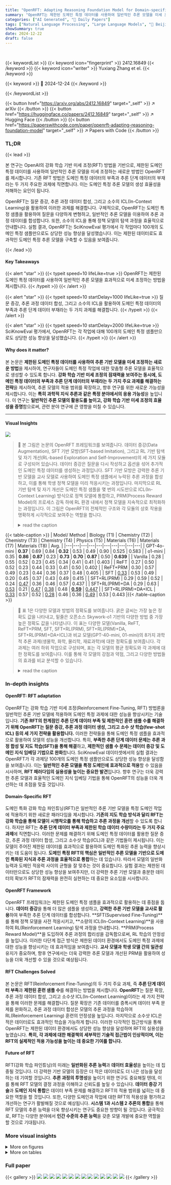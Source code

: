 ```yaml
---
title: "OpenRFT: Adapting Reasoning Foundation Model for Domain-specific Tasks with Reinforcement Fine-Tuning"
summary: "OpenRFT는 제한된 도메인 특정 데이터를 사용하여 일반적인 추론 모델을 미세 조정하는 새로운 방법을 제시합니다."
categories: ["AI Generated", "🤗 Daily Papers"]
tags: ["Natural Language Processing", "Large Language Models", "🏢 Beijing Jiaotong University",]
showSummary: true
date: 2024-12-22
draft: false
---
```


<br>

{{< keywordList >}}
{{< keyword icon="fingerprint" >}} 2412.16849 {{< /keyword >}}
{{< keyword icon="writer" >}} Yuxiang Zhang et el. {{< /keyword >}}
 
{{< keyword >}} 🤗 2024-12-24 {{< /keyword >}}
 
{{< /keywordList >}}

{{< button href="https://arxiv.org/abs/2412.16849" target="_self" >}}
↗ arXiv
{{< /button >}}
{{< button href="https://huggingface.co/papers/2412.16849" target="_self" >}}
↗ Hugging Face
{{< /button >}}
{{< button href="https://paperswithcode.com/paper/openrft-adapting-reasoning-foundation-model" target="_self" >}}
↗ Papers with Code
{{< /button >}}




### TL;DR


{{< lead >}}

본 연구는 OpenAI의 강화 학습 기반 미세 조정(RFT) 방법을 기반으로, 제한된 도메인 특정 데이터를 사용하여 일반적인 추론 모델을 미세 조정하는 새로운 방법인 OpenRFT를 제시합니다.  기존 RFT 방법은 도메인 특정 데이터의 부족과 추론 단계 데이터의 부재라는 두 가지 주요한 과제에 직면합니다.  이는 도메인 특정 추론 모델의 생성 효율성을 저해하는 요인이 됩니다. 

OpenRFT는 질문 증강, 추론 과정 데이터 합성, 그리고 소수의 ICL(In-Context Learning)을 활용하여 이러한 과제를 해결합니다.  구체적으로, OpenRFT는 도메인 특정 샘플을 활용하여 질문을 다양하게 변형하고, 일반적인 추론 모델을 이용하여 추론 과정 데이터를 합성합니다.  또한, 소수의 ICL을 통해 정책 모델의 탐색 과정을 효율적으로 안내합니다.  실험 결과, OpenRFT는 SciKnowEval 평가에서 각 작업마다 100개의 도메인 특정 샘플만으로도 상당한 성능 향상을 달성했습니다. 이는 제한된 데이터로도 효과적인 도메인 특정 추론 모델을 구축할 수 있음을 보여줍니다.

{{< /lead >}}


#### Key Takeaways

{{< alert "star" >}}
{{< typeit speed=10 lifeLike=true >}} OpenRFT는 제한된 도메인 특정 데이터를 사용하여 일반적인 추론 모델을 효과적으로 미세 조정하는 방법을 제시합니다. {{< /typeit >}}
{{< /alert >}}

{{< alert "star" >}}
{{< typeit speed=10 startDelay=1000 lifeLike=true >}} 질문 증강, 추론 과정 데이터 합성, 그리고 소수의 ICL을 활용하여 도메인 특정 데이터의 부족과 추론 단계 데이터 부재라는 두 가지 과제를 해결합니다. {{< /typeit >}}
{{< /alert >}}

{{< alert "star" >}}
{{< typeit speed=10 startDelay=2000 lifeLike=true >}} SciKnowEval 평가에서, OpenRFT는 각 작업에 대해 100개의 도메인 특정 샘플만으로도 상당한 성능 향상을 달성했습니다. {{< /typeit >}}
{{< /alert >}}

#### Why does it matter?
본 논문은 **제한된 도메인 특정 데이터를 사용하여 추론 기반 모델을 미세 조정하는 새로운 방법**을 제시하여, 연구자들이 도메인 특정 작업에 대한 맞춤형 추론 모델을 효율적으로 생성할 수 있도록 합니다.  **강화 학습 기반 미세 조정의 잠재력을 보여주는 동시에, 도메인 특정 데이터의 부족과 추론 단계 데이터의 부재라는 두 가지 주요 과제를 해결하는 전략**을 제시하여, 추론 모델의 적용 범위를 확장하고, 향후 연구를 위한 새로운 가능성을 제시합니다.  이는 **특히 과학적 지식 추론과 같은 특정 분야에서의 응용 가능성**을 높입니다.  이 연구는 **일반적인 추론 모델의 활용도를 높이고, 강화 학습 기반 미세 조정의 효율성을 증명**함으로써, 관련 분야 연구에 큰 영향을 미칠 수 있습니다.

------
#### Visual Insights



![](https://arxiv.org/html/2412.16849/extracted/6088342/figs/fig1.jpg)

> 🔼 본 그림은 논문의 OpenRFT 프레임워크를 보여줍니다. 데이터 증강(Data Augmentation), SFT 기반 모방(SFT-based Imitation), 그리고 RL 기반 탐색 및 자기 개선(RL-based Exploration and Self-Improvement)의 세 가지 모듈로 구성되어 있습니다. 데이터 증강은 질문을 다시 작성하고 옵션을 섞어 추가적인 도메인 특정 데이터를 생성하는 과정입니다. SFT 기반 모방은 강력한 추론 기반 모델을 교사 모델로 사용하여 도메인 특정 샘플에서 누락된 추론 과정을 합성하고, 이를 통해 학생 정책 모델을 미리 적응시키는 과정입니다. 마지막으로 RL 기반 탐색 및 자기 개선은 도메인 특정 샘플을 몇 번의 시도만으로 ICL(In-Context Learning) 방식으로 정책 모델에 통합하고, PRM(Process Reward Model)의 프로세스 감독 하에 RL 환경 내에서 정책 모델을 지속적으로 최적화하는 과정입니다. 이 그림은 OpenRFT의 전체적인 구조와 각 모듈의 상호 작용을 명확하게 시각적으로 보여주는 역할을 합니다.
> <details>
> <summary>read the caption</summary>
> Figure 1: OpenRFT framework.
> </details>





{{< table-caption >}}
| Model/ Method | Biology (T1) | Chemistry (T2) | Chemistry (T3) | Chemistry (T4) | Physics (T5) | Materials (T6) | Materials (T7) | Materials (T8) | Avg. |
|---|---|---|---|---|---|---|---|---|---|
| GPT-4o-mini | **0.37** | 0.69 | 0.84 | **0.32** | 0.53 | 0.49 | 0.90 | 0.525 | 0.583 |
| o1-mini | 0.35 | **0.86** | **0.87** | 0.23 | **0.73** | **0.70** | **0.87** | 0.50 | **0.639** |
| Vanilla | 0.28 | 0.55 | 0.52 | 0.23 | 0.45 | 0.34 | 0.41 | 0.41 | 0.403 |
| ReFT | 0.27 | 0.50 | 0.52 | 0.23 | 0.44 | 0.33 | 0.41 | 0.50 | 0.402 |
| ReFT+PRM | 0.30 | 0.57 | 0.49 | 0.23 | 0.44 | 0.36 | 0.37 | 0.48 | 0.405 |
| SFT | <ins>0.33</ins> | 0.53 | 0.49 | 0.20 | 0.45 | 0.37 | 0.43 | 0.49 | 0.415 |
| SFT+RL(PRM) | 0.29 | 0.59 | 0.52 | 0.24 | <ins>0.47</ins> | 0.36 | 0.46 | 0.57 | 0.437 |
| SFT+RL(PRM)+DA | 0.29 | 0.63 | <ins>0.53</ins> | 0.21 | <ins>0.47</ins> | <ins>0.38</ins> | 0.48 | <ins>**0.59**</ins> | <ins>0.447</ins> |
| SFT+RL(PRM)+DA+ICL | <ins>0.33</ins> | 0.57 | 0.52 | <ins>0.28</ins> | 0.46 | 0.36 | <ins>0.49</ins> | 0.53 | 0.443 |{{< /table-caption >}}

> 🔼 표 1은 다양한 모델과 방법의 정확도를 보여줍니다. 굵은 글씨는 가장 높은 정확도 값을 나타내고, 밑줄은 오픈소스 Skywork-o1 기반의 다양한 방법 중 가장 높은 정확도 값을 나타냅니다. 이 표는 다양한 모델(Vanilla, ReFT, ReFT+PRM, SFT, SFT+RL(PRM), SFT+RL(PRM)+DA, SFT+RL(PRM)+DA+ICL)과 비교 모델(GPT-40-mini, 01-mini)의 8가지 과학적 추론 과제(생물학, 화학, 물리학, 재료과학)에 대한 정확도를 보여줍니다. 각 과제는 여러 하위 작업으로 구성되며, 표는 각 모델의 평균 정확도와 각 과제에 대한 정확도를 보여줍니다. 이를 통해 각 모델의 강점과 약점, 그리고 다양한 방법들의 효과를 비교 분석할 수 있습니다.
> <details>
> <summary>read the caption</summary>
> Table 1: Accuracy of different models/methods. Bold indicates the highest value, while underline indicates the highest value among the different methods based on the open-source Skywork-o1.
> </details>





### In-depth insights


#### OpenRFT: RFT adaptation
OpenRFT는 강화 학습 기반 미세 조정(Reinforcement Fine-Tuning, RFT) 방법론을 일반적인 추론 기반 모델에 적용하여 도메인 특정 과제에 대한 성능을 향상시키는 기술입니다. **기존 RFT의 한계점인 추론 단계 데이터 부족 및 제한적인 훈련 샘플 수를 해결하기 위해 OpenRFT는 질문 증강, 추론 과정 데이터 생성, 그리고 소수 샷 학습(few-shot ICL) 등의 세 가지 전략을 활용합니다.** 이러한 전략들을 통해 도메인 특정 샘플을 효과적으로 활용하여 모델의 성능을 개선합니다. 특히, **부족한 추론 단계 데이터 문제는 추론 과정 합성 및 지도 학습(SFT)을 통해 해결**하고, **제한적인 샘플 수 문제는 데이터 증강 및 도메인 지식 임베딩 기법으로 완화**합니다. SciKnowEval 데이터셋에서의 실험 결과는 OpenRFT가 각 과제당 100개의 도메인 특정 샘플만으로도 상당한 성능 향상을 달성함을 보여줍니다.  이는 **일반적인 추론 모델을 특정 도메인에 효과적으로 적용**할 수 있음을 시사하며, **RFT 패러다임의 실용성을 높이는 중요한 발견**입니다.  향후 연구는 더욱 강력한 추론 모델과 효율적인 도메인 지식 임베딩 기법을 통해 OpenRFT의 성능을 더욱 개선하는 데 초점을 맞출 것입니다.

#### Domain-Specific RFT
도메인 특화 강화 학습 파인튜닝(RFT)은 일반적인 추론 기반 모델을 특정 도메인 작업에 적용하기 위한 새로운 패러다임을 제시합니다.  **기존의 지도 학습 방식과 달리 RFT는 강화 학습을 통해 모델이 시행착오를 통해 학습하고 추론 과정을 개선**할 수 있도록 합니다.  하지만 RFT는 **추론 단계 데이터 부족과 제한된 학습 데이터 수량이라는 두 가지 주요 과제**에 직면합니다.  이러한 문제를 해결하기 위해 도메인 특정 데이터를 활용한 질문 증강, 추론 과정 데이터 합성, 그리고 소수샷 학습(ICL)과 같은 기법들이 제시됩니다. 이는 모델이 주어진 제한된 데이터를 효과적으로 활용하여 도메인 특화된 추론 능력을 향상시키는 데 도움이 됩니다.  **도메인 특정 RFT의 핵심은 일반적인 추론 모델을 기반으로 도메인 특화된 지식과 추론 과정을 효율적으로 통합**하는 데 있습니다.  따라서 모델의 일반화 능력과 도메인 적응력 사이의 균형을 잘 맞추는 것이 중요합니다.  실험 결과는 제한된 데이터만으로도 상당한 성능 향상을 보여주지만, 더 강력한 추론 기반 모델과 충분한 데이터의 확보가  RFT의 잠재력을 완전히 실현하는 데 중요한 요소임을 시사합니다.

#### OpenRFT Framework
OpenRFT 프레임워크는 제한된 도메인 특정 샘플을 효과적으로 활용하는 데 중점을 둡니다. **데이터 증강**을 통해 더 많은 샘플을 생성하고, **강력한 추론 기반 모델을 교사로 활용**하여 부족한 추론 단계 데이터를 합성합니다.  **SFT(Supervised Fine-Tuning)**를 통해 정책 모델을 사전 적응시키고, **소량의 ICL(In-Context Learning)**을 사용하여 RL(Reinforcement Learning) 탐색 과정을 안내합니다. **PRM(Process Reward Model)**을 도입하여 추론 과정의 합리성을 감독함으로써, RL 학습의 안정성을 높입니다. 이러한 다단계 접근 방식은 제한된 데이터 환경에서도 도메인 특정 과제에 대한 성능을 향상시키는 데 효과적임을 보여줍니다.  **교사 모델과 학생 모델 간의 일관성** 유지가 중요하며, 향후 연구에서는 더욱 강력한 추론 모델과 개선된 PRM을 활용하여 성능을 더욱 개선할 수 있을 것으로 예상됩니다.

#### RFT Challenges Solved
본 논문은 RFT(Reinforcement Fine-Tuning)의 두 가지 주요 과제, 즉 **추론 단계 데이터 부족**과 **제한된 훈련 샘플 수**를 해결하는 방법을 제시합니다.  **OpenRFT**는 질문 확장, 추론 과정 데이터 합성, 그리고 소수샷 ICL(In-Context Learning)이라는 세 가지 전략을 통해 이러한 문제를 해결합니다.  질문 확장은 기존 데이터를 증폭시켜 데이터 부족 문제를 완화하고, 추론 과정 데이터 합성은 모델의 추론 과정을 학습하여 RL(Reinforcement Learning) 훈련의 안정성을 높입니다.  마지막으로 소수샷 ICL은 적은 데이터로도 효과적인 학습을 가능하게 합니다. 이러한 다각적인 접근방식을 통해 OpenRFT는 제한된 데이터 환경에서도 상당한 성능 향상을 달성하며 RFT의 실용성을 높였습니다.  **특히, 각 과제에 대한 해결책의 세부적인 기술적 접근법이 인상적이며, 이는 RFT의 실제적인 적용 가능성을 높이는 데 중요한 기여를 합니다.**

#### Future of RFT
RFT(강화 학습 파인튜닝)의 미래는 **일반화된 추론 능력**과 **데이터 효율성**을 높이는 데 집중될 것입니다.  더 강력한 기반 모델의 등장은 더 적은 데이터로도 더 나은 성능을 달성하는 데 기여할 것입니다.  **추론 과정의 투명성**을 높이기 위한 연구도 중요해질 텐데, 이를 통해 RFT 모델의 결정 과정을 이해하고 신뢰도를 높일 수 있습니다.  **데이터 증강 기술**과 **도메인 지식 통합**은 데이터 부족 문제를 해결하고 RFT의 적용 범위를 넓히는 데 중요한 역할을 할 것입니다. 또한, 다양한 도메인과 작업에 대한 RFT의 적용성을 평가하고 개선하는 연구가 활발해질 것으로 예상됩니다.  **시스템 1과 시스템 2 추론의 통합**을 통해 RFT 모델의 추론 능력을 더욱 향상시키는 연구도 중요한 방향이 될 것입니다.  궁극적으로, RFT는 다양한 분야에서 **인간 수준의 추론 능력**을 갖춘 모델 개발에 중요한 역할을 할 것으로 기대됩니다.


### More visual insights

<details>
<summary>More on figures
</summary>


![](https://arxiv.org/html/2412.16849/extracted/6088342/figs/data_scale.jpg)

> 🔼 이 그림은 논문의 2.2절 'SFT 기반 모방' 섹션에 있는 그림 2입니다. 이 그림은 데이터 증강 과정을 자세히 보여줍니다. 특히, 주어진 단락을 바탕으로 원래 의미를 유지하면서 서로 다른 다섯 가지 표현을 생성하는 작업에 대한 지침을 보여줍니다. 이는 과학적 다중 선택 질문(옵션 없이)을 사용하는 예시를 포함합니다. 각 지침은 의미를 유지하면서 문장 구조를 조정하고 추가 정보 없이 다섯 가지 변형을 생성하는 방법을 설명합니다. 이 그림은 OpenRFT 프레임워크에서 제한된 도메인별 샘플을 효과적으로 활용하는 방법에 대한 자세한 설명을 제공합니다.
> <details>
> <summary>read the caption</summary>
> Figure 2: Task instructions for generating distinct expressions
> </details>



![](https://arxiv.org/html/2412.16849/extracted/6088342/figs/fig3.png)

> 🔼 그림 3은 도메인 특정 데이터의 크기에 따른 성능을 보여줍니다.  x축은 RL 단계에서 사용된 샘플의 개수를 나타내고, y축은 정확도를 나타냅니다.  여러 가지 방법(ReFT, SFT+RL(PRM), SFT+RL(PRM)+DA)의 성능이 샘플 수가 증가함에 따라 향상되는 것을 보여줍니다.  연한 녹색 점선은 100개의 샘플을 사용한 SFT의 성능을 나타냅니다. 이는 다른 방법의 성능을 비교하는 기준선 역할을 합니다. RL 단계에서 사용된 샘플 수가 적을수록 데이터 증강의 효과가 더 크게 나타납니다. 하지만 데이터 세트의 크기가 증가함에 따라 데이터 증강의 효과는 감소하는데, 이는 LLM 기반 데이터 증강의 고유한 오류 때문일 수 있습니다.
> <details>
> <summary>read the caption</summary>
> Figure 3: Performance with different sizes of domain-specific data. The light green dashed line represents the performance of SFT with 100 samples.
> </details>



</details>




<details>
<summary>More on tables
</summary>


{{< table-caption >}}
| Model | Biology | Chemistry T1 | Chemistry T2 | Chemistry T3 | Physics | Materials T4 | Materials T5 | Materials T6 | Avg. |
|---|---|---|---|---|---|---|---|---|---| 
| Vanilla | 0.28 | **0.55** | **0.52** | **0.23** | **0.45** | 0.34 | 0.41 | 0.41 | 0.40 |
| SFT | **0.33** | 0.53 | 0.49 | 0.20 | **0.45** | **0.37** | **0.43** | **0.49** | **0.41** |
| SFT+ | 0.27 | 0.45 | 0.44 | 0.12 | 0.34 | 0.25 | 0.28 | 0.30 | 0.31 |{{< /table-caption >}}
> 🔼 표 2는 학생 정책 모델 자체와 더 강력한 추론 모델인 QwQ-32B를 사용하여 추론 과정을 생성하는 방법인 SFT와 SFT+의 추론 과정 일치도 분석 결과를 보여줍니다.  SFT는 학생 정책 모델이 자체적으로 추론 단계를 생성하는 반면, SFT+는 더 강력한 모델인 QwQ-32B를 사용하여 추론 단계를 생성합니다. 표는 각 모델의 성능을 생물학, 화학, 물리학, 재료과학 분야의 여러 과제에 대해 정확도를 측정하여 비교 분석합니다. 이를 통해 학생 정책 모델과 교사 모델 간의 정렬이 모델 성능에 미치는 영향을 파악하고, 더욱 효과적인 파인튜닝 전략을 제시합니다.
> <details>
> <summary>read the caption</summary>
> Table 2: Analysis of teacher-student policy alignment. SFT and SFT+ indicate synthesizing reasoning process by the student policy itself and a stronger reasoning model QwQ-32B, respectively.
> </details>

{{< table-caption >}}
| Training Stages | Pre-Training |  | Fine-Tuning |  |
|---|---|---|---|---|
|  | Training data | Learning method | Training data | Learning method |
| **System-1** | (Q) | Self-supervised learning | (Q,A) | SFT |
| **System-2** | (Q,A) | RL + Self-Play | (Q,...,S<sup>j</sup>,...,A)<sup>4</sup> | RFT |

<sup>4</sup>Alternatively, as configured in this paper, only providing (Q, A) pairs is feasible. For a detailed discussion, please refer to the main text.{{< /table-caption >}}
> 🔼 본 표는 논문의 4장, '관련 연구' 섹션에 포함되어 있으며, 사전 훈련 및 미세 조정 단계에서 시스템 1과 시스템 2 추론 방식의 차이를 보여줍니다.  시스템 1은 단일 단계에서 질문에 대한 답변을 직접 추론하는 반면, 시스템 2는 중간 추론 단계를 거쳐 답변을 도출합니다.  표에는 각 시스템의 사전 훈련 및 미세 조정에 사용된 학습 방법과 학습 데이터 유형이 명시되어 있어, 두 추론 방식의 차이점을 명확하게 이해하는 데 도움이 됩니다. 특히, 시스템 1의 경우 자기 지도 학습을 사용하여 비표지 데이터로 사전 훈련하고, 작은 양의 표지 데이터를 사용하여 미세 조정하는 반면, 시스템 2는 강화 학습과 자기 대국을 사용하여 사전 훈련하고, 강화 학습 또는 미세 조정을 통해 미세 조정하는 것을 보여줍니다.
> <details>
> <summary>read the caption</summary>
> Table 3: System-1 v.s. System-2: relied training data and used learning method in the pre-training and fine-tuning stages
> </details>

{{< table-caption >}}
| Methods | Reward Model | Policy Model | Target |
|---|---|---|---|
| RLHF | Human preference | Base model/ SFT model | Value Alignment |
| RL-based Knowledge Distillation | Teacher model | Student model | Model Compression |
| RFT | Domain samples | Foundation reasoning model | Specialized Reasoning |{{< /table-caption >}}
> 🔼 표 4는 강화 학습 기반 미세 조정의 다양한 방법들을 보여줍니다.  RLHF(인간 피드백 기반 강화 학습), RL 기반 지식 증류, 그리고 RFT(강화 학습 기반 미세 조정)의 세 가지 방법을 비교하여 보상 모델의 소스, 미세 조정되는 정책 모델, 그리고 목표를 제시합니다.  RLHF는 인간의 선호도를 보상 모델로 사용하고 기본 모델이나 SFT 모델을 정책 모델로 하여 가치 정렬을 목표로 합니다.  RL 기반 지식 증류는 교사 모델을 보상 모델로 사용하고 학생 모델을 정책 모델로 하여 모델 압축을 목표로 합니다.  RFT는 도메인 특정 샘플을 보상 모델로 사용하고 기초 추론 모델을 정책 모델로 하여 특수 추론을 목표로 합니다.
> <details>
> <summary>read the caption</summary>
> Table 4: Different methods of RL-based fine-tuning.
> </details>

</details>




### Full paper

{{< gallery >}}
<img src="paper_images/1.png" class="grid-w50 md:grid-w33 xl:grid-w25" />
<img src="paper_images/2.png" class="grid-w50 md:grid-w33 xl:grid-w25" />
<img src="paper_images/3.png" class="grid-w50 md:grid-w33 xl:grid-w25" />
<img src="paper_images/4.png" class="grid-w50 md:grid-w33 xl:grid-w25" />
<img src="paper_images/5.png" class="grid-w50 md:grid-w33 xl:grid-w25" />
<img src="paper_images/6.png" class="grid-w50 md:grid-w33 xl:grid-w25" />
<img src="paper_images/7.png" class="grid-w50 md:grid-w33 xl:grid-w25" />
<img src="paper_images/8.png" class="grid-w50 md:grid-w33 xl:grid-w25" />
<img src="paper_images/9.png" class="grid-w50 md:grid-w33 xl:grid-w25" />
<img src="paper_images/10.png" class="grid-w50 md:grid-w33 xl:grid-w25" />
<img src="paper_images/11.png" class="grid-w50 md:grid-w33 xl:grid-w25" />
<img src="paper_images/12.png" class="grid-w50 md:grid-w33 xl:grid-w25" />
<img src="paper_images/13.png" class="grid-w50 md:grid-w33 xl:grid-w25" />
<img src="paper_images/14.png" class="grid-w50 md:grid-w33 xl:grid-w25" />
{{< /gallery >}}